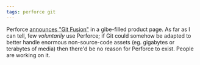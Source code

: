 ```yaml
---
tags: perforce git
---
```


Perforce [announces "Git Fusion"](http://www.perforce.com/git-fusion) in a gibe-filled product page. As far as I can tell, few *voluntarily* use Perforce; if Git could somehow be adapted to better handle enormous non-source-code assets (eg. gigabytes or terabytes of media) then there'd be no reason for Perforce to exist. People are working on it.
